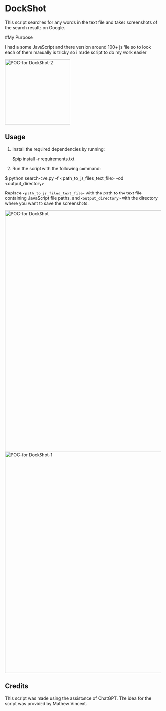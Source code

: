 # DockShot

This script searches for any words in the text file and takes screenshots of the search results on Google.

#My Purpose

I had a some JavaScript and there version around 100+ js file so to look each of them manually is tricky so i made script to do my work easier

<img width="210" alt="POC-for DockShot-2" src="https://github.com/MaThEw-ViNcEnT/DockShot/assets/86392543/4379fdac-6f96-486d-b5c6-c04101f1cb62">

## Usage

1. Install the required dependencies by running:

   $pip install -r requirements.txt
   
2. Run the script with the following command:
   
  $ python search-cve.py -f <path_to_js_files_text_file> -od <output_directory>

Replace `<path_to_js_files_text_file>` with the path to the text file containing JavaScript file paths, and `<output_directory>` with the directory where you want to save the screenshots.

<img width="778" alt="POC-for DockShot" src="https://github.com/MaThEw-ViNcEnT/DockShot/assets/86392543/55c139d3-d75e-4c23-a368-53bb12e8f89f">
<img width="714" alt="POC-for DockShot-1" src="https://github.com/MaThEw-ViNcEnT/DockShot/assets/86392543/c25d439f-0647-4aeb-9483-244f5590e5e5">





## Credits

This script was made using the assistance of ChatGPT. The idea for the script was provided by Mathew Vincent.



